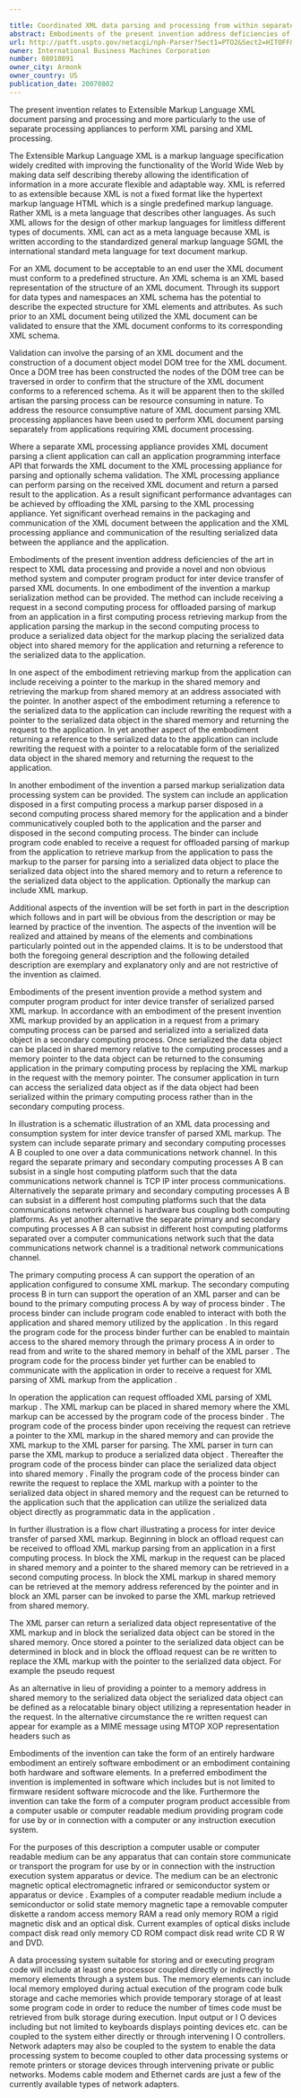 ```yaml
---

title: Coordinated XML data parsing and processing from within separate computing processes
abstract: Embodiments of the present invention address deficiencies of the art in respect to extensible markup language (XML) data processing and provide a novel and non-obvious method, system and computer program product for inter-device transfer of parsed XML documents. In one embodiment of the invention, a markup serialization method can be provided. The method can include receiving a request in a second computing process for offloaded parsing of markup from an application in a first computing process, retrieving markup from the application, parsing the markup in the second computing process to produce a serialized data object for the markup, placing the serialized data object into shared memory for the application, and returning a reference to the serialized data to the application.
url: http://patft.uspto.gov/netacgi/nph-Parser?Sect1=PTO2&Sect2=HITOFF&p=1&u=%2Fnetahtml%2FPTO%2Fsearch-adv.htm&r=1&f=G&l=50&d=PALL&S1=08010891&OS=08010891&RS=08010891
owner: International Business Machines Corporation
number: 08010891
owner_city: Armonk
owner_country: US
publication_date: 20070802
---
```

The present invention relates to Extensible Markup Language XML document parsing and processing and more particularly to the use of separate processing appliances to perform XML parsing and XML processing.

The Extensible Markup Language XML is a markup language specification widely credited with improving the functionality of the World Wide Web by making data self describing thereby allowing the identification of information in a more accurate flexible and adaptable way. XML is referred to as extensible because XML is not a fixed format like the hypertext markup language HTML which is a single predefined markup language. Rather XML is a meta language that describes other languages. As such XML allows for the design of other markup languages for limitless different types of documents. XML can act as a meta language because XML is written according to the standardized general markup language SGML the international standard meta language for text document markup.

For an XML document to be acceptable to an end user the XML document must conform to a predefined structure. An XML schema is an XML based representation of the structure of an XML document. Through its support for data types and namespaces an XML schema has the potential to describe the expected structure for XML elements and attributes. As such prior to an XML document being utilized the XML document can be validated to ensure that the XML document conforms to its corresponding XML schema.

Validation can involve the parsing of an XML document and the construction of a document object model DOM tree for the XML document. Once a DOM tree has been constructed the nodes of the DOM tree can be traversed in order to confirm that the structure of the XML document conforms to a referenced schema. As it will be apparent then to the skilled artisan the parsing process can be resource consuming in nature. To address the resource consumptive nature of XML document parsing XML processing appliances have been used to perform XML document parsing separately from applications requiring XML document processing.

Where a separate XML processing appliance provides XML document parsing a client application can call an application programming interface API that forwards the XML document to the XML processing appliance for parsing and optionally schema validation. The XML processing appliance can perform parsing on the received XML document and return a parsed result to the application. As a result significant performance advantages can be achieved by offloading the XML parsing to the XML processing appliance. Yet significant overhead remains in the packaging and communication of the XML document between the application and the XML processing appliance and communication of the resulting serialized data between the appliance and the application.

Embodiments of the present invention address deficiencies of the art in respect to XML data processing and provide a novel and non obvious method system and computer program product for inter device transfer of parsed XML documents. In one embodiment of the invention a markup serialization method can be provided. The method can include receiving a request in a second computing process for offloaded parsing of markup from an application in a first computing process retrieving markup from the application parsing the markup in the second computing process to produce a serialized data object for the markup placing the serialized data object into shared memory for the application and returning a reference to the serialized data to the application.

In one aspect of the embodiment retrieving markup from the application can include receiving a pointer to the markup in the shared memory and retrieving the markup from shared memory at an address associated with the pointer. In another aspect of the embodiment returning a reference to the serialized data to the application can include rewriting the request with a pointer to the serialized data object in the shared memory and returning the request to the application. In yet another aspect of the embodiment returning a reference to the serialized data to the application can include rewriting the request with a pointer to a relocatable form of the serialized data object in the shared memory and returning the request to the application.

In another embodiment of the invention a parsed markup serialization data processing system can be provided. The system can include an application disposed in a first computing process a markup parser disposed in a second computing process shared memory for the application and a binder communicatively coupled both to the application and the parser and disposed in the second computing process. The binder can include program code enabled to receive a request for offloaded parsing of markup from the application to retrieve markup from the application to pass the markup to the parser for parsing into a serialized data object to place the serialized data object into the shared memory and to return a reference to the serialized data object to the application. Optionally the markup can include XML markup.

Additional aspects of the invention will be set forth in part in the description which follows and in part will be obvious from the description or may be learned by practice of the invention. The aspects of the invention will be realized and attained by means of the elements and combinations particularly pointed out in the appended claims. It is to be understood that both the foregoing general description and the following detailed description are exemplary and explanatory only and are not restrictive of the invention as claimed.

Embodiments of the present invention provide a method system and computer program product for inter device transfer of serialized parsed XML markup. In accordance with an embodiment of the present invention XML markup provided by an application in a request from a primary computing process can be parsed and serialized into a serialized data object in a secondary computing process. Once serialized the data object can be placed in shared memory relative to the computing processes and a memory pointer to the data object can be returned to the consuming application in the primary computing process by replacing the XML markup in the request with the memory pointer. The consumer application in turn can access the serialized data object as if the data object had been serialized within the primary computing process rather than in the secondary computing process.

In illustration is a schematic illustration of an XML data processing and consumption system for inter device transfer of parsed XML markup. The system can include separate primary and secondary computing processes A B coupled to one over a data communications network channel. In this regard the separate primary and secondary computing processes A B can subsist in a single host computing platform such that the data communications network channel is TCP IP inter process communications. Alternatively the separate primary and secondary computing processes A B can subsist in a different host computing platforms such that the data communications network channel is hardware bus coupling both computing platforms. As yet another alternative the separate primary and secondary computing processes A B can subsist in different host computing platforms separated over a computer communications network such that the data communications network channel is a traditional network communications channel.

The primary computing process A can support the operation of an application configured to consume XML markup. The secondary computing process B in turn can support the operation of an XML parser and can be bound to the primary computing process A by way of process binder . The process binder can include program code enabled to interact with both the application and shared memory utilized by the application . In this regard the program code for the process binder further can be enabled to maintain access to the shared memory through the primary process A in order to read from and write to the shared memory in behalf of the XML parser . The program code for the process binder yet further can be enabled to communicate with the application in order to receive a request for XML parsing of XML markup from the application .

In operation the application can request offloaded XML parsing of XML markup . The XML markup can be placed in shared memory where the XML markup can be accessed by the program code of the process binder . The program code of the process binder upon receiving the request can retrieve a pointer to the XML markup in the shared memory and can provide the XML markup to the XML parser for parsing. The XML parser in turn can parse the XML markup to produce a serialized data object . Thereafter the program code of the process binder can place the serialized data object into shared memory . Finally the program code of the process binder can rewrite the request to replace the XML markup with a pointer to the serialized data object in shared memory and the request can be returned to the application such that the application can utilize the serialized data object directly as programmatic data in the application .

In further illustration is a flow chart illustrating a process for inter device transfer of parsed XML markup. Beginning in block an offload request can be received to offload XML markup parsing from an application in a first computing process. In block the XML markup in the request can be placed in shared memory and a pointer to the shared memory can be retrieved in a second computing process. In block the XML markup in shared memory can be retrieved at the memory address referenced by the pointer and in block an XML parser can be invoked to parse the XML markup retrieved from shared memory.

The XML parser can return a serialized data object representative of the XML markup and in block the serialized data object can be stored in the shared memory. Once stored a pointer to the serialized data object can be determined in block and in block the offload request can be re written to replace the XML markup with the pointer to the serialized data object. For example the pseudo request 

As an alternative in lieu of providing a pointer to a memory address in shared memory to the serialized data object the serialized data object can be defined as a relocatable binary object utilizing a representation header in the request. In the alternative circumstance the re written request can appear for example as a MIME message using MTOP XOP representation headers such as

Embodiments of the invention can take the form of an entirely hardware embodiment an entirely software embodiment or an embodiment containing both hardware and software elements. In a preferred embodiment the invention is implemented in software which includes but is not limited to firmware resident software microcode and the like. Furthermore the invention can take the form of a computer program product accessible from a computer usable or computer readable medium providing program code for use by or in connection with a computer or any instruction execution system.

For the purposes of this description a computer usable or computer readable medium can be any apparatus that can contain store communicate or transport the program for use by or in connection with the instruction execution system apparatus or device. The medium can be an electronic magnetic optical electromagnetic infrared or semiconductor system or apparatus or device . Examples of a computer readable medium include a semiconductor or solid state memory magnetic tape a removable computer diskette a random access memory RAM a read only memory ROM a rigid magnetic disk and an optical disk. Current examples of optical disks include compact disk read only memory CD ROM compact disk read write CD R W and DVD.

A data processing system suitable for storing and or executing program code will include at least one processor coupled directly or indirectly to memory elements through a system bus. The memory elements can include local memory employed during actual execution of the program code bulk storage and cache memories which provide temporary storage of at least some program code in order to reduce the number of times code must be retrieved from bulk storage during execution. Input output or I O devices including but not limited to keyboards displays pointing devices etc. can be coupled to the system either directly or through intervening I O controllers. Network adapters may also be coupled to the system to enable the data processing system to become coupled to other data processing systems or remote printers or storage devices through intervening private or public networks. Modems cable modem and Ethernet cards are just a few of the currently available types of network adapters.

